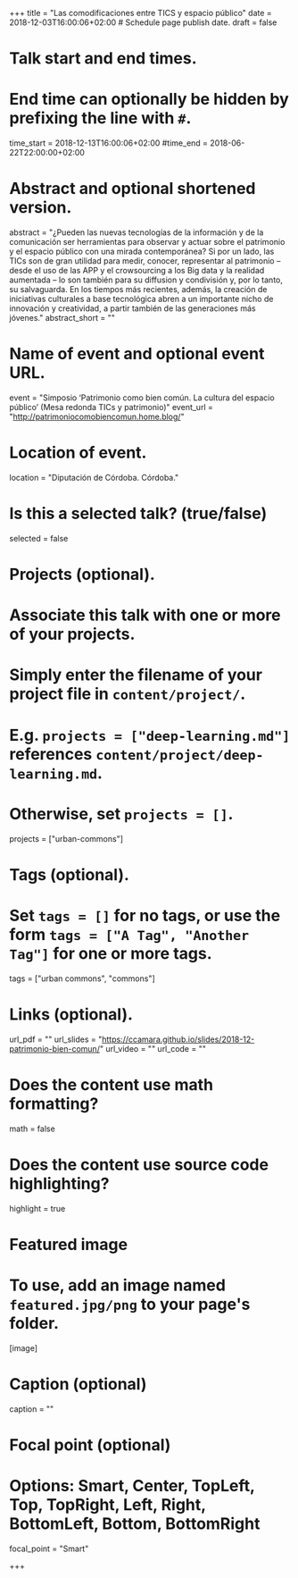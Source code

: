+++
title = "Las comodificaciones entre TICS y espacio público"
date = 2018-12-03T16:00:06+02:00  # Schedule page publish date.
draft = false

# Talk start and end times.
#   End time can optionally be hidden by prefixing the line with `#`.
time_start = 2018-12-13T16:00:06+02:00
#time_end = 2018-06-22T22:00:00+02:00

# Abstract and optional shortened version.
abstract = "¿Pueden las nuevas tecnologías de la información y de la comunicación ser herramientas para observar y actuar sobre el patrimonio y el espacio público con una mirada contemporánea? Si por un lado, las TICs son de gran utilidad para medir, conocer, representar al patrimonio – desde el uso de las APP y el crowsourcing a los Big data y la realidad aumentada – lo son también para su  diffusion y condivisión y, por lo tanto, su salvaguarda. En los tiempos más recientes, además, la creación de iniciativas culturales a base tecnológica abren a un importante nicho de innovación y creatividad, a partir también de las generaciones más jóvenes."
abstract_short = ""

# Name of event and optional event URL.
event = "Simposio ‘Patrimonio como bien común. La cultura del espacio público’ (Mesa redonda TICs y patrimonio)"
event_url = "http://patrimoniocomobiencomun.home.blog/"

# Location of event.
location = "Diputación de Córdoba. Córdoba."

# Is this a selected talk? (true/false)
selected = false

# Projects (optional).
#   Associate this talk with one or more of your projects.
#   Simply enter the filename of your project file in `content/project/`.
#   E.g. `projects = ["deep-learning.md"]` references `content/project/deep-learning.md`.
#   Otherwise, set `projects = []`.
projects = ["urban-commons"]

# Tags (optional).
#   Set `tags = []` for no tags, or use the form `tags = ["A Tag", "Another Tag"]` for one or more tags.
tags = ["urban commons", "commons"]

# Links (optional).
url_pdf = ""
url_slides = "https://ccamara.github.io/slides/2018-12-patrimonio-bien-comun/"
url_video = ""
url_code = ""

# Does the content use math formatting?
math = false

# Does the content use source code highlighting?
highlight = true

# Featured image
# To use, add an image named `featured.jpg/png` to your page's folder.
[image]
  # Caption (optional)
  caption = ""

  # Focal point (optional)
  # Options: Smart, Center, TopLeft, Top, TopRight, Left, Right, BottomLeft, Bottom, BottomRight
  focal_point = "Smart"

+++
